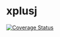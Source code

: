 # xplusj
[![Coverage Status](https://coveralls.io/repos/github/cleitonreis-dev/xplusj/badge.svg?branch=master)](https://coveralls.io/github/cleitonreis-dev/xplusj?branch=master)


